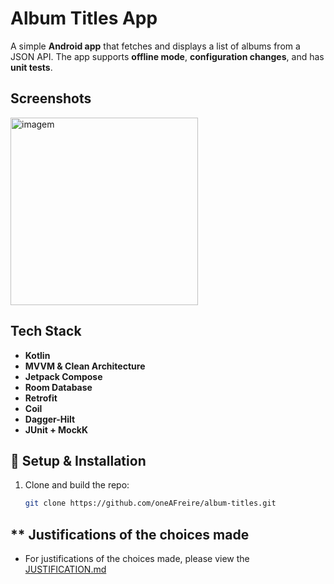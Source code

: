 # Album Titles App

A simple **Android app** that fetches and displays a list of albums from a JSON API.
The app supports **offline mode**, **configuration changes**, and has **unit tests**.

## Screenshots
<img src="https://github.com/user-attachments/assets/ab1c1817-d569-4223-8941-3a6d6b73d798" alt="imagem" width="300"/>

## **Tech Stack**  
- **Kotlin**
- **MVVM & Clean Architecture**  
- **Jetpack Compose**
- **Room Database**
- **Retrofit**
- **Coil**
- **Dagger-Hilt**  
- **JUnit + MockK**  

## 📌 **Setup & Installation**  
1. Clone and build the repo:  
   ```sh
   git clone https://github.com/oneAFreire/album-titles.git

## ** Justifications of the choices made
- For justifications of the choices made, please view the [JUSTIFICATION.md](JUSTIFICATION.md) 

